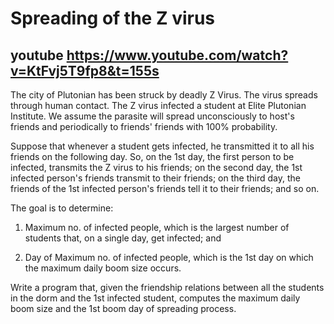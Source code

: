 # Spreading of the Z virus
## youtube https://www.youtube.com/watch?v=KtFvj5T9fp8&t=155s

The city of Plutonian has been struck by deadly Z Virus.  The virus spreads through human contact. The Z virus infected a student at Elite Plutonian Institute. We assume the parasite will spread unconsciously to host&#39;s friends and periodically to friends&#39; friends with 100% probability.



Suppose that whenever a student gets infected, he transmitted it to all his friends on the following day. So, on the 1st day, the first person to be infected, transmits the Z virus to his friends; on the second day, the 1st infected person&#39;s  friends transmit to their friends; on the third day, the friends of the 1st infected person&#39;s friends tell it to their friends; and so on.



The goal is to determine:

1. Maximum no. of infected people, which is the largest number of students that, on a single day, get infected; and

2. Day of Maximum no. of infected people, which is the 1st day on which the maximum daily boom size occurs.

Write a program that, given the friendship relations between all the students in the dorm and the 1st infected student, computes the maximum daily boom size and the 1st boom day of spreading process.
